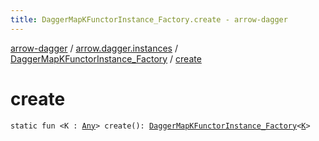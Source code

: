 ```yaml
---
title: DaggerMapKFunctorInstance_Factory.create - arrow-dagger
---
```


[arrow-dagger](../../index.html) / [arrow.dagger.instances](../index.html) / [DaggerMapKFunctorInstance_Factory](index.html) / [create](./create.html)

# create

`static fun <K : `[`Any`](https://kotlinlang.org/api/latest/jvm/stdlib/kotlin/-any/index.html)`> create(): `[`DaggerMapKFunctorInstance_Factory`](index.html)`<`[`K`](create.html#K)`>`